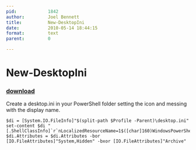 ```yaml
---
pid:            1842
author:         Joel Bennett
title:          New-DesktopIni
date:           2010-05-14 18:44:15
format:         text
parent:         0

---
```


# New-DesktopIni

### [download](Scripts\1842.txt)

Create a desktop.ini in your PowerShell folder setting the icon and messing with the display name.

```text
$di = [System.IO.FileInfo]"$(split-path $Profile -Parent)\desktop.ini"
set-content $di "[.ShellClassInfo]`r`nLocalizedResourceName=1$([char]160)WindowsPowerShell`r`nIconResource=C:\Windows\System32\WindowsPowerShell\v1.0\powershell.exe,0`r`n[ViewState]`r`nFolderType=Documents"
$di.Attributes = $di.Attributes -bor [IO.FileAttributes]"System,Hidden" -bxor [IO.FileAttributes]"Archive"
```
